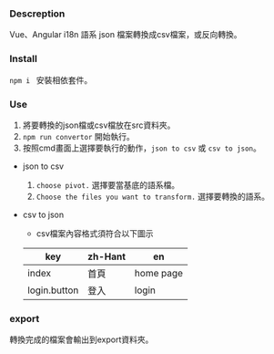 ### Descreption
Vue、Angular i18n 語系 json 檔案轉換成csv檔案，或反向轉換。

### Install
`npm i ` 安裝相依套件。

### Use
1. 將要轉換的json檔或csv檔放在src資料夾。
1. `npm run convertor` 開始執行。
1. 按照cmd畫面上選擇要執行的動作，`json to csv` 或 `csv to json`。

* json to csv
    1. `choose pivot.` 選擇要當基底的語系檔。
    1. `Choose the files you want to transform.` 選擇要轉換的語系。
* csv to json
    * csv檔案內容格式須符合以下圖示

    |key|zh-Hant|en|
    | ------------ | ------------ | ------------ |
    |index|首頁|home page|
    |login.button|登入|login|


### export
轉換完成的檔案會輸出到export資料夾。